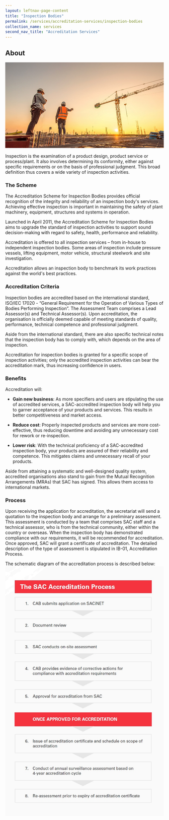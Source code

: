 ```yaml
---
layout: leftnav-page-content
title: "Inspection Bodies"
permalink: /services/accreditation-services/inspection-bodies
collection_name: services
second_nav_title: "Accreditation Services"
---
```


## About
![Accreditation Scheme for Inspection Bodies](/images/services/inspection-body-accreditation.jpg)

Inspection is the examination of a product design, product service or process/plant. It also involves determining its conformity, either against specific requirements or on the basis of professional judgment. This broad definition thus covers a wide variety of inspection activities. 

### The Scheme

The Accreditation Scheme for Inspection Bodies provides official recognition of the integrity and reliability of an inspection body's services. Achieving effective inspection is important in maintaining the safety of plant machinery, equipment, structures and systems in operation. 

Launched in April 2011, the Accreditation Scheme for Inspection Bodies aims to upgrade the standard of inspection activities to support sound decision-making with regard to safety, health, performance and reliability. 

Accreditation is offered to all inspection services – from in-house to independent inspection bodies. Some areas of inspection include pressure vessels, lifting equipment, motor vehicle,  structural steelwork and site investigation.

Accreditation allows an inspection body to benchmark its work practices against the world's best practices. 

### Accreditation Criteria 
Inspection bodies are accredited based on the international standard, ISO/IEC 17020 - “General Requirement for the Operation of Various Types of Bodies Performing Inspection”. The Assessment Team comprises a Lead Assessor(s) and Technical Assessor(s). Upon accreditation, the organisation is officially deemed capable of meeting standards of quality, performance, technical competence and professional judgment.

Aside from the international standard, there are also specific technical notes that the inspection body has to comply with, which depends on the area of inspection.

Accreditation for inspection bodies is granted for a specific scope of inspection activities; only the accredited inspection activities can bear the accreditation mark, thus increasing confidence in users.

### Benefits
Accreditation will: 

* **Gain new business**: As more specifiers and users are stipulating the use of accredited services, a SAC-accredited inspection body will help you to garner acceptance of your products and services. This results in better competitiveness and market access.

* **Reduce cost**: Properly inspected products and services are more cost-effective, thus reducing downtime and avoiding any unnecessary cost for rework or re-inspection.

* **Lower risk**: With the technical proficiency of a SAC-accredited inspection body, your products are assured of their reliability and competence. This mitigates claims and unnecessary recall of your products. 

Aside from attaining a systematic and well-designed quality system, accredited organisations also stand to gain from the Mutual Recognition Arrangements (MRAs) that SAC has signed. This allows them access to international markets. 

### Process

Upon receiving the application for accreditation, the secretariat will send a quotation to the inspection body and arrange for a preliminary assessment. This assessment is conducted by a team that comprises SAC staff and a technical assessor, who is from the technical community, either within the country or overseas. When the inspection body has demonstrated compliance with our requirements, it will be recommended for accreditation. Once approved, SAC will grant a certificate of accreditation. The detailed description of the type of assessment is stipulated in IB-01, Accreditation Process.

The schematic diagram of the accreditation process is described below:  
![Accreditation Process](/images/services/sac-accreditation-process-flowchart.jpg) 
